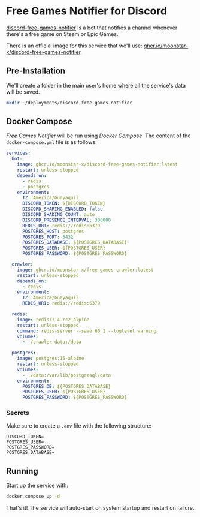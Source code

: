 # Free Games Notifier for Discord

[discord-free-games-notifier](https://github.com/moonstar-x/discord-free-games-notifier) is a bot that notifies a channel whenever there's a free game on Steam or Epic Games.

There is an official image for this service that we'll use: [ghcr.io/moonstar-x/discord-free-games-notifier](https://github.com/moonstar-x/discord-free-games-notifier).

## Pre-Installation

We'll create a folder in the main user's home where all the service's data will be saved.

```bash
mkdir ~/deployments/discord-free-games-notifier
```

## Docker Compose

*Free Games Notifier* will be run using *Docker Compose*. The content of the `docker-compose.yml` file is as follows:

```yaml
services:
  bot:
    image: ghcr.io/moonstar-x/discord-free-games-notifier:latest
    restart: unless-stopped
    depends_on:
      - redis
      - postgres
    environment:
      TZ: America/Guayaquil
      DISCORD_TOKEN: ${DISCORD_TOKEN}
      DISCORD_SHARING_ENABLED: false
      DISCORD_SHADING_COUNT: auto
      DISCORD_PRESENCE_INTERVAL: 300000
      REDIS_URI: redis://redis:6379
      POSTGRES_HOST: postgres
      POSTGRES_PORT: 5432
      POSTGRES_DATABASE: ${POSTGRES_DATABASE}
      POSTGRES_USER: ${POSTGRES_USER}
      POSTGRES_PASSWORD: ${POSTGRES_PASSWORD}

  crawler:
    image: ghcr.io/moonstar-x/free-games-crawler:latest
    restart: unless-stopped
    depends_on:
      - redis
    environment:
      TZ: America/Guayaquil
      REDIS_URI: redis://redis:6379

  redis:
    image: redis:7.4-rc2-alpine
    restart: unless-stopped
    command: redis-server --save 60 1 --loglevel warning
    volumes:
      - ./crawler-data:/data

  postgres:
    image: postgres:15-alpine
    restart: unless-stopped
    volumes:
      - ./data:/var/lib/postgresql/data
    environment:
      POSTGRES_DB: ${POSTGRES_DATABASE}
      POSTGRES_USER: ${POSTGRES_USER}
      POSTGRES_PASSWORD: ${POSTGRES_PASSWORD}
```

### Secrets

Make sure to create a `.env` file with the following structure:

```text
DISCORD_TOKEN=
POSTGRES_USER=
POSTGRES_PASSWORD=
POSTGRES_DATABASE=
```

## Running

Start up the service with:

```bash
docker compose up -d
```

That's it! The service will auto-start on system startup and restart on failure.
